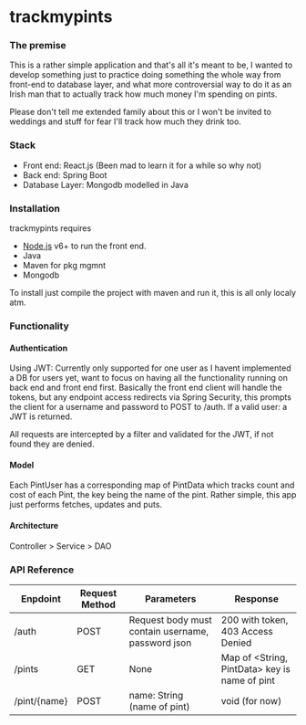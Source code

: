 # trackmypints

### The premise
This is a rather simple application and that's all it's meant to be, I wanted to develop something just to practice
 doing something the whole way from front-end to database layer, and what more controversial way to do it as an Irish
 man that to actually track how much money I'm spending on pints.

Please don't tell me extended family about this or I won't be invited to weddings and stuff for fear I'll track how much they drink too.

### Stack
- Front end: React.js (Been mad to learn it for a while so why not)
- Back end: Spring Boot
- Database Layer: Mongodb modelled in Java

### Installation

trackmypints requires
- [Node.js](https://nodejs.org/) v6+ to run the front end.
- Java
- Maven for pkg mgmnt
- Mongodb

To install just compile the project with maven and run it, this is all only localy atm.


### Functionality

#### Authentication
Using JWT: Currently only supported for one user as I havent implemented a DB for users yet, want to focus on having all the
 functionality running on back end and front end first.
 Basically the front end client will handle the tokens, but any endpoint access redirects via Spring Security,
 this prompts the client for a username and password to POST to /auth. If a valid user: a JWT is returned.

All requests are intercepted by a filter and validated for the JWT, if not found they are denied.

#### Model
Each PintUser has a corresponding map of PintData which tracks count and cost of each Pint, the key being the name of
the pint. Rather simple, this app just performs fetches, updates and puts.

#### Architecture

Controller > Service > DAO

### API Reference

| Enpdoint | Request Method | Parameters | Response |
| ------ | ------ | ------ | ------ |
| /auth | POST | Request body must contain username, password json | 200 with token, 403 Access Denied |
| /pints | GET | None | Map of <String, PintData> key is name of pint|
| /pint/{name}| POST | name: String (name of pint) | void (for now)|